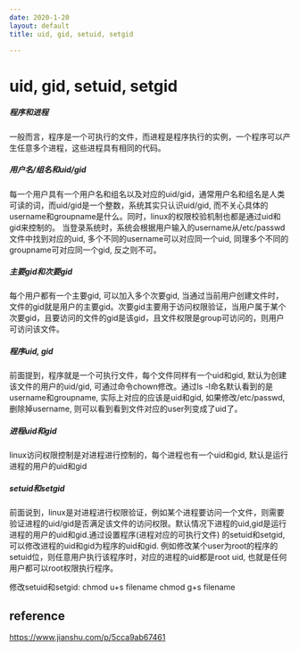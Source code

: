 ```yaml
---
date: 2020-1-20
layout: default
title: uid, gid, setuid, setgid

---
```


# uid, gid, setuid, setgid

##### 程序和进程

一般而言，程序是一个可执行的文件，而进程是程序执行的实例，一个程序可以产生任意多个进程，这些进程具有相同的代码。

##### 用户名/组名和uid/gid

每一个用户具有一个用户名和组名以及对应的uid/gid，通常用户名和组名是人类可读的词，而uid/gid是一个整数，系统其实只认识uid/gid, 而不关心具体的username和groupname是什么。同时，linux的权限校验机制也都是通过uid和gid来控制的。
 当登录系统时，系统会根据用户输入的username从/etc/passwd文件中找到对应的uid, 多个不同的username可以对应同一个uid, 同理多个不同的groupname可对应同一个gid, 反之则不可。

##### 主要gid和次要gid

每个用户都有一个主要gid, 可以加入多个次要gid, 当通过当前用户创建文件时，文件的gid就是用户的主要gid。次要gid主要用于访问权限验证，当用户属于某个次要gid，且要访问的文件的gid是该gid，且文件权限是group可访问的，则用户可访问该文件。

##### 程序uid, gid

前面提到，程序就是一个可执行文件，每个文件同样有一个uid和gid, 默认为创建该文件的用户的uid/gid, 可通过命令chown修改。通过ls -l命名默认看到的是username和groupname, 实际上对应的应该是uid和gid, 如果修改/etc/passwd, 删除掉username, 则可以看到看到文件对应的user列变成了uid了。

##### 进程uid和gid

linux访问权限控制是对进程进行控制的，每个进程也有一个uid和gid, 默认是运行进程的用户的uid和gid

##### setuid和setgid

前面说到，linux是对进程进行权限验证，例如某个进程要访问一个文件，则需要验证进程的uid/gid是否满足该文件的访问权限。默认情况下进程的uid,gid是运行进程的用户的uid和gid.通过设置程序(进程对应的可执行文件) 的setuid和setgid, 可以修改进程的uid和gid为程序的uid和gid. 例如修改某个user为root的程序的setuid位，则任意用户执行该程序时，对应的进程的uid都是root uid, 也就是任何用户都可以root权限执行程序。

修改setuid和setgid:
 chmod u+s filename
 chmod g+s filename



## reference

https://www.jianshu.com/p/5cca9ab67461
